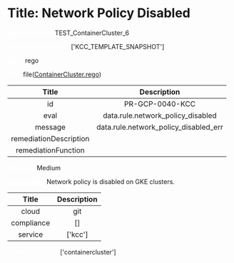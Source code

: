 



# Title: Network Policy Disabled


***<font color="white">Master Test Id:</font>*** TEST_ContainerCluster_6

***<font color="white">Master Snapshot Id:</font>*** ['KCC_TEMPLATE_SNAPSHOT']

***<font color="white">type:</font>*** rego

***<font color="white">rule:</font>*** file([ContainerCluster.rego])  
  
  
  
  

|Title|Description|
| :---: | :---: |
|id|PR-GCP-0040-KCC|
|eval|data.rule.network_policy_disabled|
|message|data.rule.network_policy_disabled_err|
|remediationDescription||
|remediationFunction||


***<font color="white">Severity:</font>*** Medium

***<font color="white">Description:</font>*** Network policy is disabled on GKE clusters.  
  
  

|Title|Description|
| :---: | :---: |
|cloud|git|
|compliance|[]|
|service|['kcc']|


***<font color="white">Resource Types:</font>*** ['containercluster']


[ContainerCluster.rego]: https://github.com/prancer-io/prancer-compliance-test/tree/master/google/kcc/ContainerCluster.rego
